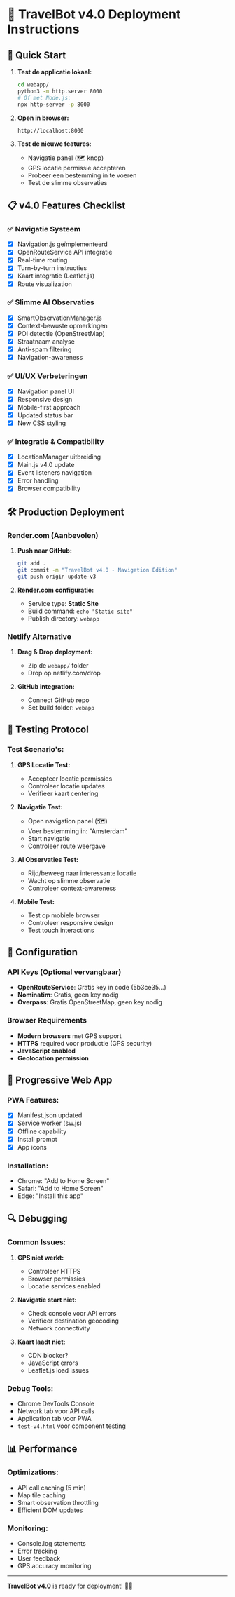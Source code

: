 # 🚀 TravelBot v4.0 Deployment Instructions

## 🎯 Quick Start

1. **Test de applicatie lokaal:**
   ```bash
   cd webapp/
   python3 -m http.server 8000
   # Of met Node.js:
   npx http-server -p 8000
   ```

2. **Open in browser:**
   ```
   http://localhost:8000
   ```

3. **Test de nieuwe features:**
   - Navigatie panel (🗺️ knop)
   - GPS locatie permissie accepteren
   - Probeer een bestemming in te voeren
   - Test de slimme observaties

## 📋 v4.0 Features Checklist

### ✅ Navigatie Systeem
- [x] Navigation.js geïmplementeerd
- [x] OpenRouteService API integratie
- [x] Real-time routing
- [x] Turn-by-turn instructies
- [x] Kaart integratie (Leaflet.js)
- [x] Route visualization

### ✅ Slimme AI Observaties  
- [x] SmartObservationManager.js
- [x] Context-bewuste opmerkingen
- [x] POI detectie (OpenStreetMap)
- [x] Straatnaam analyse
- [x] Anti-spam filtering
- [x] Navigation-awareness

### ✅ UI/UX Verbeteringen
- [x] Navigation panel UI
- [x] Responsive design
- [x] Mobile-first approach
- [x] Updated status bar
- [x] New CSS styling

### ✅ Integratie & Compatibility
- [x] LocationManager uitbreiding
- [x] Main.js v4.0 update  
- [x] Event listeners navigation
- [x] Error handling
- [x] Browser compatibility

## 🛠️ Production Deployment

### Render.com (Aanbevolen)
1. **Push naar GitHub:**
   ```bash
   git add .
   git commit -m "TravelBot v4.0 - Navigation Edition"
   git push origin update-v3
   ```

2. **Render.com configuratie:**
   - Service type: **Static Site**
   - Build command: `echo "Static site"`
   - Publish directory: `webapp`

### Netlify Alternative
1. **Drag & Drop deployment:**
   - Zip de `webapp/` folder
   - Drop op netlify.com/drop

2. **GitHub integration:**
   - Connect GitHub repo
   - Set build folder: `webapp`

## 🧪 Testing Protocol

### Test Scenario's:
1. **GPS Locatie Test:**
   - Accepteer locatie permissies
   - Controleer locatie updates
   - Verifieer kaart centering

2. **Navigatie Test:**
   - Open navigation panel (🗺️)
   - Voer bestemming in: "Amsterdam"
   - Start navigatie
   - Controleer route weergave

3. **AI Observaties Test:**
   - Rijd/beweeg naar interessante locatie
   - Wacht op slimme observatie
   - Controleer context-awareness

4. **Mobile Test:**
   - Test op mobiele browser
   - Controleer responsive design
   - Test touch interactions

## 🔧 Configuration

### API Keys (Optional vervangbaar)
- **OpenRouteService**: Gratis key in code (5b3ce35...)
- **Nominatim**: Gratis, geen key nodig
- **Overpass**: Gratis OpenStreetMap, geen key nodig

### Browser Requirements
- **Modern browsers** met GPS support
- **HTTPS** required voor productie (GPS security)
- **JavaScript enabled**
- **Geolocation permission**

## 📱 Progressive Web App

### PWA Features:
- [x] Manifest.json updated
- [x] Service worker (sw.js)
- [x] Offline capability
- [x] Install prompt
- [x] App icons

### Installation:
- Chrome: "Add to Home Screen"
- Safari: "Add to Home Screen"  
- Edge: "Install this app"

## 🔍 Debugging

### Common Issues:
1. **GPS niet werkt:**
   - Controleer HTTPS
   - Browser permissies
   - Locatie services enabled

2. **Navigatie start niet:**
   - Check console voor API errors
   - Verifieer destination geocoding
   - Network connectivity

3. **Kaart laadt niet:**
   - CDN blocker?
   - JavaScript errors
   - Leaflet.js load issues

### Debug Tools:
- Chrome DevTools Console
- Network tab voor API calls
- Application tab voor PWA
- `test-v4.html` voor component testing

## 📊 Performance

### Optimizations:
- API call caching (5 min)
- Map tile caching
- Smart observation throttling
- Efficient DOM updates

### Monitoring:
- Console.log statements
- Error tracking
- User feedback
- GPS accuracy monitoring

---

**TravelBot v4.0** is ready for deployment! 🧭✨
